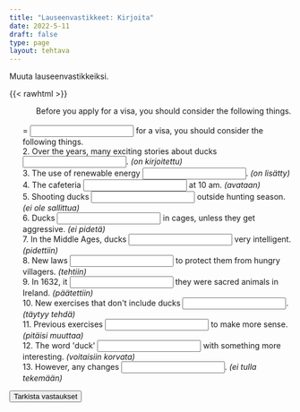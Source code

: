 ```yaml
---
title: "Lauseenvastikkeet: Kirjoita"
date: 2022-5-11
draft: false
type: page
layout: tehtava
---
```


Muuta lauseenvastikkeiksi.

{{< rawhtml >}}
<div class="tehtava">
<form autocomplete="off">
  <ol>
  
1. Before you apply for a visa, you should consider the following things.
<br>
= <li><input id="q1" type="text"/><span></span></li> for a visa, you should consider the following things.
<br>
2. Over the years, many exciting stories about ducks <li><input id="q2" type="text"/><span></span></li>. <i>(on kirjoitettu)</i>
<br>
3. The use of renewable energy <li><input id="q3" type="text"/><span></span></li>. <i>(on lisätty)</i>
<br>
4. The cafeteria <li><input id="q4" type="text"/></li> at 10 am. <i>(avataan)</i>
<br>
5. Shooting ducks <li><input id="q5" type="text"/></li> outside hunting season. <i>(ei ole sallittua)</i>
<br>6. Ducks <li><input id="q6" type="text"/></li> in cages, unless they get aggressive. <i>(ei pidetä)</i>
<br>7. In the Middle Ages, ducks <li><input id="q7" type="text"/></li> very intelligent. <i>(pidettiin)</i>
<br>8. New laws <li><input id="q8" type="text"/></li> to protect them from hungry villagers. <i>(tehtiin)</i>
<br>9. In 1632, it <li><input id="q9" type="text"/></li> they were sacred animals in Ireland. <i>(päätettiin)</i>
<br>10. New exercises that don't include ducks <li><input id="q10" type="text"/></li>. <i>(täytyy tehdä)</i>
<br>11. Previous exercises <li><input id="q11" type="text"/></li> to make more sense. <i>(pitäisi muuttaa)</i>
<br>12. The word 'duck' <li><input id="q12" type="text"/></li> with something more interesting. <i>(voitaisiin korvata)</i>
<br>13. However, any changes <li><input id="q13" type="text"/></li>. <i>(ei tulla tekemään)</i>

  </ol>
  
   <input type="submit" id="submit" value="Tarkista vastaukset" />
</form>

</div>
<style>
li {
display: inline-block;
align-content: center;
}

.tehtava ol {
list-style: none;
margin-left: 0;
padding-left: 5px;
font-size: 1.125rem !important;
}

.oikein input[type=text] {
    outline: none;
    border: none;
    border-bottom: 2px solid #299617;
  }
  
.vaarin input[type=text] {
    outline: none;
    border: none;
    border-bottom: 2px dashed #DA2C43;
}

    
#submit {
  border: 0px;
  justify-content: center;
}

.tehtava #vastauspainike {
  text-align: center;
  margin: 0 auto;
}

form {
  line-height: 2;
}

form input {
    outline: none;
    border: none;
    border-bottom: 1px solid black;
    font-size: inherit;
}

#resetbutton {
  background: white;
  border: 0px;
}

input[type="text"],
span {
    font-family:  'Open Sans', 'Helvetica Neue', sans-serif;
    font-size: inherit;
}

input[type="text"] {
    width: 6em;
}

span {
    position: absolute;
    left: -9999px;
    display: inline-block;
    min-width: 6em;
}
</style>

<script>
var answers = {
  "q1": ["before applying"],
  "q2": ["have been written"],
  "q3": ["has been increased", "has been grown"],
  "q4": ["is opened"],
  "q5": ["is not allowed", "is not permitted", "is prohibited", "isn't allowed", "isn't permitted"],
  "q6": ["are not kept", "aren't kept"],
  "q7": ["were considered", "were thought to be"],
  "q8": ["were made", "were created"],
  "q9": ["was decided"],
  "q10": ["must be made", "must be created"],
  "q11": ["should be changed"],
  "q12": ["could be replaced"],
  "q13": ["will not be made", "won't be made"],
};

function markAnswers() {
  $("input[type='text']").each(function() {
    console.log($.inArray(this.value, answers[this.id]));
    if ($.inArray(this.value.toLowerCase().trim(), answers[this.id]) === -1) {
      $(this).parent()[0].setAttribute("class", "vaarin");
    } else {
      $(this).parent()[0].setAttribute("class", "oikein");
    }
  })
}

$("form").on("submit", function(e) {
  e.preventDefault();
  markAnswers();
});

const input = document.querySelector('input');
const span = document.querySelector('span');

document.querySelectorAll("input").forEach(elem => elem.addEventListener('input', function (event) {
    span.innerHTML = this.value.replace(/\s/g, '_');
    this.style.width = span.offsetWidth + 'px';
}));

</script>
</rawhtml>